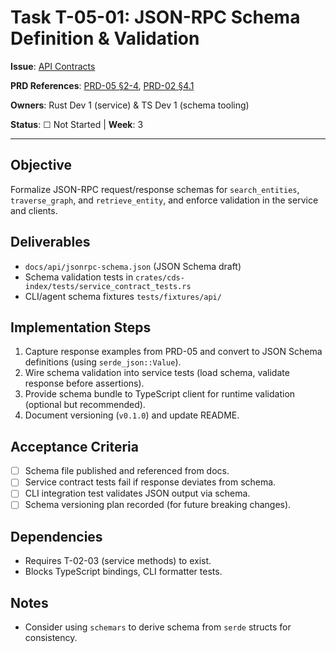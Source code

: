 # Task T-05-01: JSON-RPC Schema Definition & Validation

**Issue**: [API Contracts](../../issues/04-0.1.0-mvp/05-api-contracts.md)

**PRD References**: [PRD-05 §2-4](../../prd/0.1.0-MVP-PRDs-v0/05-api-specifications.md), [PRD-02 §4.1](../../prd/0.1.0-MVP-PRDs-v0/02-cds-index-service.md)

**Owners**: Rust Dev 1 (service) & TS Dev 1 (schema tooling)

**Status**: ☐ Not Started | **Week**: 3

---

## Objective

Formalize JSON-RPC request/response schemas for `search_entities`, `traverse_graph`, and `retrieve_entity`, and enforce validation in the service and clients.

## Deliverables

- `docs/api/jsonrpc-schema.json` (JSON Schema draft)
- Schema validation tests in `crates/cds-index/tests/service_contract_tests.rs`
- CLI/agent schema fixtures `tests/fixtures/api/`

## Implementation Steps

1. Capture response examples from PRD-05 and convert to JSON Schema definitions (using `serde_json::Value`).
2. Wire schema validation into service tests (load schema, validate response before assertions).
3. Provide schema bundle to TypeScript client for runtime validation (optional but recommended).
4. Document versioning (`v0.1.0`) and update README.

## Acceptance Criteria

- [ ] Schema file published and referenced from docs.
- [ ] Service contract tests fail if response deviates from schema.
- [ ] CLI integration test validates JSON output via schema.
- [ ] Schema versioning plan recorded (for future breaking changes).

## Dependencies

- Requires T-02-03 (service methods) to exist.
- Blocks TypeScript bindings, CLI formatter tests.

## Notes

- Consider using `schemars` to derive schema from `serde` structs for consistency.
